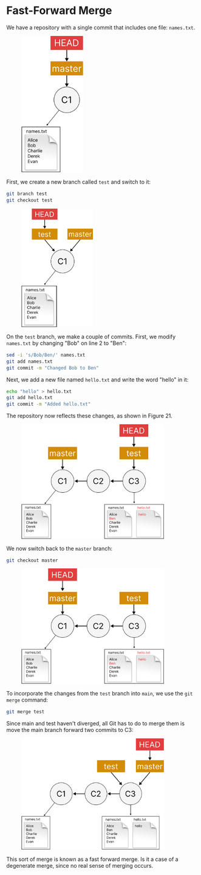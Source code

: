 # Fast-Forward Merge

We have a repository with a single commit that includes one file: `names.txt`.&#x20;

<figure><img src="../../.gitbook/assets/Group 246.png" alt="" width="162"><figcaption></figcaption></figure>

First, we create a new branch called `test` and switch to it:

```bash
git branch test
git checkout test 
```

<figure><img src="../../.gitbook/assets/Group 249.png" alt="" width="188"><figcaption></figcaption></figure>

On the `test` branch, we make a couple of commits. First, we modify `names.txt` by changing "Bob" on line 2 to "Ben":

```bash
sed -i 's/Bob/Ben/' names.txt
git add names.txt
git commit -m "Changed Bob to Ben"
```

Next, we add a new file named `hello.txt` and write the word "hello" in it:

```bash
echo "hello" > hello.txt
git add hello.txt
git commit -m "Added hello.txt"
```

The repository now reflects these changes, as shown in Figure 21.

<figure><img src="../../.gitbook/assets/Group 127 (2).png" alt="" width="375"><figcaption></figcaption></figure>

We now switch back to the `master` branch:

```bash
git checkout master
```

<figure><img src="../../.gitbook/assets/Group 243 (1).png" alt="" width="375"><figcaption></figcaption></figure>

To incorporate the changes from the `test` branch into `main`, we use the `git merge` command:

```bash
git merge test
```

Since main and test haven't diverged, all Git has to do to merge them is move the main branch forward two commits to C3:

<figure><img src="../../.gitbook/assets/Group 250.png" alt="" width="375"><figcaption></figcaption></figure>

This sort of merge is known as a fast forward merge. Is it a case of a degenerate merge, since no real sense of merging occurs.&#x20;
